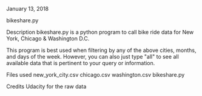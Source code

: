 January 13, 2018

bikeshare.py

Description
bikeshare.py is a python program to call bike ride data for New York, Chicago & Washington D.C.

This program is best used when filtering by any of the above cities, months, and days of the week. However, you can also just type "all" to see all available data that is pertinent to your query or information.

Files used
new_york_city.csv
chicago.csv
washington.csv
bikeshare.py

Credits
Udacity for the raw data